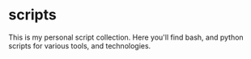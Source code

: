 # scripts
This is my personal script collection. Here you'll find bash, and python scripts for various tools, and technologies. 
